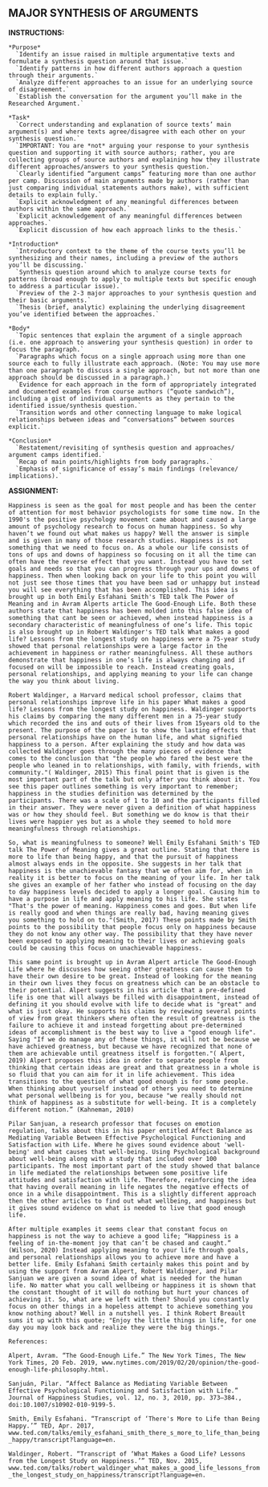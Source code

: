 ## MAJOR SYNTHESIS OF ARGUMENTS

  __INSTRUCTIONS:__

    *Purpose*
      `Identify an issue raised in multiple argumentative texts and formulate a synthesis question around that issue.`
      `Identify patterns in how different authors approach a question through their arguments.`
      `Analyze different approaches to an issue for an underlying source of disagreement.`
      `Establish the conversation for the argument you’ll make in the Researched Argument.`

    *Task*
      `Correct understanding and explanation of source texts’ main argument(s) and where texts agree/disagree with each other on your synthesis question.`
      `IMPORTANT: You are *not* arguing your response to your synthesis question and supporting it with source authors; rather, you are collecting groups of source authors and explaining how they illustrate different approaches/answers to your synthesis question.`
      `Clearly identified “argument camps” featuring more than one author per camp. Discussion of main arguments made by authors (rather than just comparing individual statements authors make), with sufficient details to explain fully.`
      `Explicit acknowledgment of any meaningful differences between authors within the same approach.`
      `Explicit acknowledgement of any meaningful differences between approaches.`
      `Explicit discussion of how each approach links to the thesis.`

    *Introduction*
      `Introductory context to the theme of the course texts you’ll be synthesizing and their names, including a preview of the authors you’ll be discussing.`
      `Synthesis question around which to analyze course texts for patterns (broad enough to apply to multiple texts but specific enough to address a particular issue).`
      `Preview of the 2-3 major approaches to your synthesis question and their basic arguments.`
      `Thesis (brief, analytic) explaining the underlying disagreement you’ve identified between the approaches.`

    *Body*
      `Topic sentences that explain the argument of a single approach (i.e. one approach to answering your synthesis question) in order to focus the paragraph.`
      `Paragraphs which focus on a single approach using more than one source each to fully illustrate each approach. (Note: You may use more than one paragraph to discuss a single approach, but not more than one approach should be discussed in a paragraph.)`
      `Evidence for each approach in the form of appropriately integrated and documented examples from course authors (“quote sandwich”), including a gist of individual arguments as they pertain to the identified issue/synthesis question.`
      `Transition words and other connecting language to make logical relationships between ideas and “conversations” between sources explicit.`

    *Conclusion*
      `Restatement/revisiting of synthesis question and approaches/ argument camps identified.`
      `Recap of main points/highlights from body paragraphs.`
      `Emphasis of significance of essay’s main findings (relevance/ implications).`

  __ASSIGNMENT:__

  `Happiness is seen as the goal for most people and has been the center of attention for most behavior psychologists for some time now. In the 1990's the positive psychology movement came about and caused a large amount of psychology research to focus on human happiness. So why haven’t we found out what makes us happy? Well the answer is simple and is given in many of those research studies. Happiness is not something that we need to focus on. As a whole our life consists of tons of ups and downs of happiness so focusing on it all the time can often have the reverse effect that you want. Instead you have to set goals and needs so that you can progress through your ups and downs of happiness. Then when looking back on your life to this point you will not just see those times that you have been sad or unhappy but instead you will see everything that has been accomplished. This idea is brought up in both Emily Esfahani Smith's TED talk The Power of Meaning and in Avram Alperts article The Good-Enough Life. Both these authors state that happiness has been molded into this false idea of something that cant be seen or achieved, when instead happiness is a secondary characteristic of meaningfulness of one’s life. This topic is also brought up in Robert Waldinger's TED talk What makes a good life? Lessons from the longest study on happiness were a 75-year study showed that personal relationships were a large factor in the achievement in happiness or rather meaningfulness. All these authors demonstrate that happiness in one’s life is always changing and if focused on will be impossible to reach. Instead creating goals, personal relationships, and applying meaning to your life can change the way you think about living.`

  `Robert Waldinger, a Harvard medical school professor, claims that personal relationships improve life in his paper What makes a good life? Lessons from the longest study on happiness. Waldinger supports his claims by comparing the many different men in a 75-year study which recorded the ins and outs of their lives from 15years old to the present. The purpose of the paper is to show the lasting effects that personal relationships have on the human life, and what signified happiness to a person. After explaining the study and how data was collected Waldinger goes through the many pieces of evidence that comes to the conclusion that "the people who fared the best were the people who leaned in to relationships, with family, with friends, with community."( Waldinger, 2015) This final point that is given is the most important part of the talk but only after you think about it. You see this paper outlines something is very important to remember; happiness in the studies definition was determined by the participants. There was a scale of 1 to 10 and the participants filled in their answer. They were never given a definition of what happiness was or how they should feel. But something we do know is that their lives were happier yes but as a whole they seemed to hold more meaningfulness through relationships.`

  `So, what is meaningfulness to someone? Well Emily Esfahani Smith's TED talk The Power of Meaning gives a great outline. Stating that there is more to life than being happy, and that the pursuit of happiness almost always ends in the opposite. She suggests in her talk that happiness is the unachievable fantasy that we often aim for, when in reality it is better to focus on the meaning of your life. In her talk she gives an example of her father who instead of focusing on the day to day happiness levels decided to apply a longer goal. Causing him to have a purpose in life and apply meaning to his life. She states "That's the power of meaning. Happiness comes and goes. But when life is really good and when things are really bad, having meaning gives you something to hold on to."(Smith, 2017) These points made by Smith points to the possibility that people focus only on happiness because they do not know any other way. The possibility that they have never been exposed to applying meaning to their lives or achieving goals could be causing this focus on unachievable happiness.`

  `This same point is brought up in Avram Alpert article The Good-Enough Life where he discusses how seeing other greatness can cause them to have their own desire to be great. Instead of looking for the meaning in their own lives they focus on greatness which can be an obstacle to their potential. Alpert suggests in his article that a pre-defined life is one that will always be filled with disappointment, instead of defining it you should evolve with life to decide what is "great" and what is just okay. He supports his claims by reviewing several points of view from great thinkers where often the result of greatness is the failure to achieve it and instead forgetting about pre-determined ideas of accomplishment is the best way to live a "good enough life". Saying "If we do manage any of these things, it will not be because we have achieved greatness, but because we have recognized that none of them are achievable until greatness itself is forgotten."( Alpert, 2019) Alpert proposes this idea in order to separate people from thinking that certain ideas are great and that greatness in a whole is so fluid that you can aim for it in life achievement. This idea transitions to the question of what good enough is for some people. When thinking about yourself instead of others you need to determine what personal wellbeing is for you, because "we really should not think of happiness as a substitute for well-being. It is a completely different notion.” (Kahneman, 2010) `

  `Pilar Sanjuan, a research professor that focuses on emotion regulation, talks about this in his paper entitled Affect Balance as Mediating Variable Between Effective Psychological Functioning and Satisfaction with Life. Where he gives sound evidence about 'well-being' and what causes that well-being. Using Psychological background about well-being along with a study that included over 100 participants. The most important part of the study showed that balance in life mediated the relationships between some positive life attitudes and satisfaction with life. Therefore, reinforcing the idea that having overall meaning in life negates the negative effects of once in a while disappointment. This is a slightly different approach then the other articles to find out what wellbeing, and happiness but it gives sound evidence on what is needed to live that good enough life.`

  `After multiple examples it seems clear that constant focus on happiness is not the way to achieve a good life; “Happiness is a feeling of in-the-moment joy that can’t be chased and caught.” (Wilson, 2020) Instead applying meaning to your life through goals, and personal relationships allows you to achieve more and have a better life. Emily Esfahani Smith certainly makes this point and by using the support from Avram Alpert, Robert Waldinger, and Pilar Sanjuan we are given a sound idea of what is needed for the human life. No matter what you call wellbeing or happiness it is shown that the constant thought of it will do nothing but hurt your chances of achieving it. So, what are we left with then? Should you constantly focus on other things in a hopeless attempt to achieve something you know nothing about? Well in a nutshell yes. I think Robert Breault sums it up with this quote; "Enjoy the little things in life, for one day you may look back and realize they were the big things."`

  `References: `

  `Alpert, Avram. “The Good-Enough Life.” The New York Times, The New York Times, 20 Feb. 2019, www.nytimes.com/2019/02/20/opinion/the-good-enough-life-philosophy.html.`

  `Sanjuán, Pilar. “Affect Balance as Mediating Variable Between Effective Psychological Functioning and Satisfaction with Life.” Journal of Happiness Studies, vol. 12, no. 3, 2010, pp. 373–384., doi:10.1007/s10902-010-9199-5.`

  `Smith, Emily Esfahani. “Transcript of ‘There's More to Life than Being Happy.’” TED, Apr. 2017, www.ted.com/talks/emily_esfahani_smith_there_s_more_to_life_than_being_happy/transcript?language=en.`

  `Waldinger, Robert. “Transcript of ‘What Makes a Good Life? Lessons from the Longest Study on Happiness.’” TED, Nov. 2015, www.ted.com/talks/robert_waldinger_what_makes_a_good_life_lessons_from_the_longest_study_on_happiness/transcript?language=en. `
